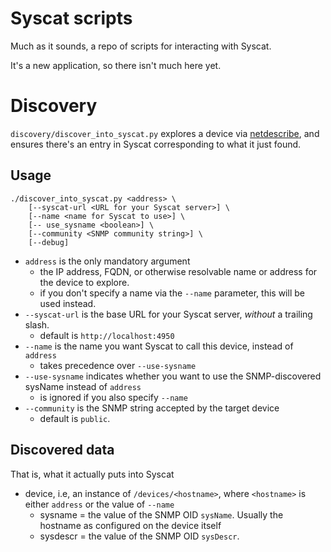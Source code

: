 Syscat scripts
==============

Much as it sounds, a repo of scripts for interacting with Syscat.

It's a new application, so there isn't much here yet.

# Discovery

`discovery/discover_into_syscat.py` explores a device via [netdescribe](https://github.com/equill/netdescribe/), and ensures there's an entry in Syscat corresponding to what it just found.

## Usage

```
./discover_into_syscat.py <address> \
    [--syscat-url <URL for your Syscat server>] \
    [--name <name for Syscat to use>] \
    [-- use_sysname <boolean>] \
    [--community <SNMP community string>] \
    [--debug]
```

- `address` is the only mandatory argument
    - the IP address, FQDN, or otherwise resolvable name or address for the device to explore.
    - if you don't specify a name via the `--name` parameter, this will be used instead.
- `--syscat-url` is the base URL for your Syscat server, _without_ a trailing slash.
    - default is `http://localhost:4950`
- `--name` is the name you want Syscat to call this device, instead of `address`
    - takes precedence over `--use-sysname`
- `--use-sysname` indicates whether you want to use the SNMP-discovered sysName instead of `address`
    - is ignored if you also specify `--name`
- `--community` is the SNMP string accepted by the target device
    - default is `public`.


## Discovered data

That is, what it actually puts into Syscat

- device, i.e, an instance of `/devices/<hostname>`, where `<hostname>` is either `address` or the value of `--name`
    - sysname = the value of the SNMP OID `sysName`. Usually the hostname as configured on the device itself
    - sysdescr = the value of the SNMP OID `sysDescr`.
